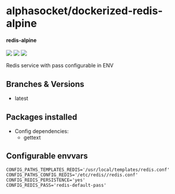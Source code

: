 # alphasocket/dockerized-redis-alpine
#### redis-alpine
[![](https://travis-ci.org/AlphaSocket/dockerized-redis-alpine.svg?branch=latest )]() [![](https://images.microbadger.com/badges/image/03192859189254/dockerized-redis-alpine:latest.svg)](https://microbadger.com/images/03192859189254/dockerized-redis-alpine:latest ) [![](https://images.microbadger.com/badges/version/03192859189254/dockerized-redis-alpine:latest.svg)](https://microbadger.com/images/03192859189254/dockerized-redis-alpine:latest)

Redis service with pass configurable in ENV

## Branches & Versions
- latest


## Packages installed
- Config dependencies:
  + gettext


## Configurable envvars
~~~
CONFIG_PATHS_TEMPLATES_REDIS='/usr/local/templates/redis.conf'
CONFIG_PATHS_CONFIG_REDIS='/etc/redis//redis.conf'
CONFIG_REDIS_PERSISTENCE='yes'
CONFIG_REDIS_PASS='redis-default-pass'
~~~


